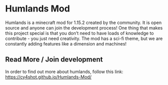 # Humlands Mod
Humlands is a minecraft mod for 1.15.2 created by the community. It is open source and anyone can join the development process! One thing that makes this project special is that you don’t need to have loads of knowledge to contribute - you just need creativity. The mod has a sci-fi theme, but we are constantly adding features like a dimension and machines!

## Read More / Join development
In order to find out more about humlands, follow this link: https://cy4shot.github.io/Humlands-Mod/
